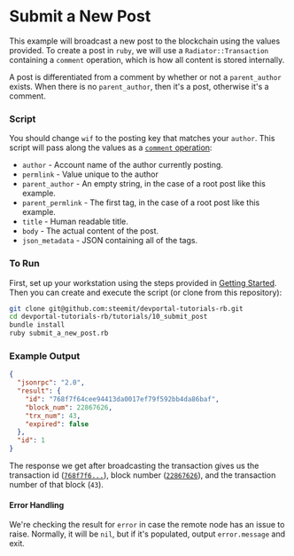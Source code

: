 # Submit a New Post

This example will broadcast a new post to the blockchain using the values provided.  To create a post in `ruby`, we will use a `Radiator::Transaction` containing a `comment` operation, which is how all content is stored internally.

A post is differentiated from a comment by whether or not a `parent_author` exists. When there is no `parent_author`, then it's a post, otherwise it's a comment.

### Script

You should change `wif` to the posting key that matches your `author`.  This script will pass along the values as a [`comment` operation](/apidefinitions/broadcast-ops#broadcast_ops_comment):

* `author` - Account name of the author currently posting.
* `permlink` - Value unique to the author 
* `parent_author` - An empty string, in the case of a root post like this example.
* `parent_permlink` - The first tag, in the case of a root post like this example.
* `title` - Human readable title.
* `body` - The actual content of the post.
* `json_metadata` - JSON containing all of the tags.

### To Run

First, set up your workstation using the steps provided in [Getting Started](https://developers.steem.io/tutorials-ruby/getting_started).  Then you can create and execute the script (or clone from this repository):

```bash
git clone git@github.com:steemit/devportal-tutorials-rb.git
cd devportal-tutorials-rb/tutorials/10_submit_post
bundle install
ruby submit_a_new_post.rb
```

### Example Output

```json
{
  "jsonrpc": "2.0",
  "result": {
    "id": "768f7f64cee94413da0017ef79f592bb4da86baf",
    "block_num": 22867626,
    "trx_num": 43,
    "expired": false
  },
  "id": 1
}
```

The response we get after broadcasting the transaction gives us the transaction id ([`768f7f6...`](https://steemd.com/tx/768f7f64cee94413da0017ef79f592bb4da86baf)), block number ([`22867626`](https://steemd.com/b/22867626)), and the transaction number of that block (`43`).

#### Error Handling

We're checking the result for `error` in case the remote node has an issue to raise.  Normally, it will be `nil`, but if it's populated, output `error.message` and exit.
